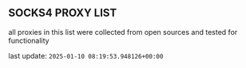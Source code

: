## SOCKS4 PROXY LIST

all proxies in this list were collected from open sources and tested for functionality

last update: `2025-01-10 08:19:53.948126+00:00`